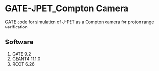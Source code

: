# GATE-JPET_Compton Camera
GATE code for simulation of J-PET as a Compton camera for proton range verification


## Software

1. GATE 9.2
2. GEANT4 11.1.0
3. ROOT 6.26
